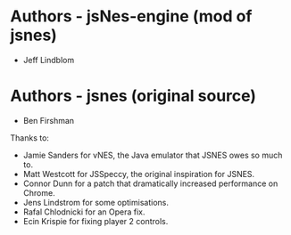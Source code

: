 Authors - jsNes-engine (mod of jsnes)
=======

 * Jeff Lindblom

Authors - jsnes (original source)
=======

 * Ben Firshman

Thanks to:

 * Jamie Sanders for vNES, the Java emulator that JSNES owes so much to.
 * Matt Westcott for JSSpeccy, the original inspiration for JSNES.
 * Connor Dunn for a patch that dramatically increased performance on Chrome.
 * Jens Lindstrom for some optimisations.
 * Rafal Chlodnicki for an Opera fix.
 * Ecin Krispie for fixing player 2 controls.
